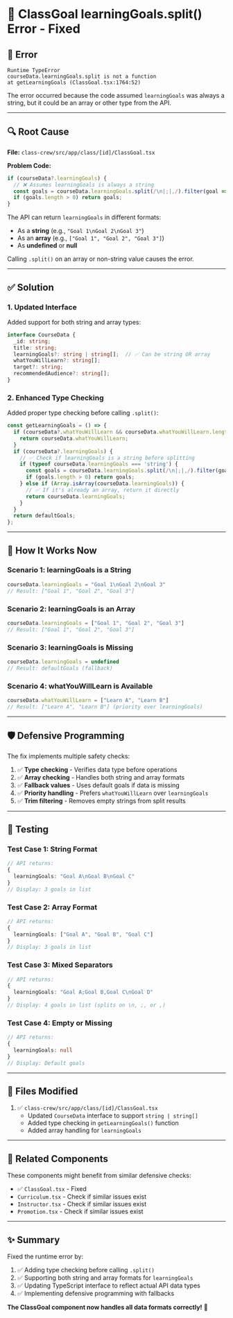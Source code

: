 # 🔧 ClassGoal learningGoals.split() Error - Fixed

## 🐛 Error

```
Runtime TypeError
courseData.learningGoals.split is not a function
at getLearningGoals (ClassGoal.tsx:1764:52)
```

The error occurred because the code assumed `learningGoals` was always a string, but it could be an array or other type from the API.

---

## 🔍 Root Cause

**File:** `class-crew/src/app/class/[id]/ClassGoal.tsx`

**Problem Code:**
```typescript
if (courseData?.learningGoals) {
  // ❌ Assumes learningGoals is always a string
  const goals = courseData.learningGoals.split(/\n|;|,/).filter(goal => goal.trim());
  if (goals.length > 0) return goals;
}
```

The API can return `learningGoals` in different formats:
- As a **string** (e.g., `"Goal 1\nGoal 2\nGoal 3"`)
- As an **array** (e.g., `["Goal 1", "Goal 2", "Goal 3"]`)
- As **undefined** or **null**

Calling `.split()` on an array or non-string value causes the error.

---

## ✅ Solution

### 1. Updated Interface
Added support for both string and array types:

```typescript
interface CourseData {
  _id: string;
  title: string;
  learningGoals?: string | string[];  // ✅ Can be string OR array
  whatYouWillLearn?: string[];
  target?: string;
  recommendedAudience?: string[];
}
```

### 2. Enhanced Type Checking
Added proper type checking before calling `.split()`:

```typescript
const getLearningGoals = () => {
  if (courseData?.whatYouWillLearn && courseData.whatYouWillLearn.length > 0) {
    return courseData.whatYouWillLearn;
  }
  if (courseData?.learningGoals) {
    // ✅ Check if learningGoals is a string before splitting
    if (typeof courseData.learningGoals === 'string') {
      const goals = courseData.learningGoals.split(/\n|;|,/).filter(goal => goal.trim());
      if (goals.length > 0) return goals;
    } else if (Array.isArray(courseData.learningGoals)) {
      // ✅ If it's already an array, return it directly
      return courseData.learningGoals;
    }
  }
  return defaultGoals;
};
```

---

## 🎯 How It Works Now

### Scenario 1: learningGoals is a String
```typescript
courseData.learningGoals = "Goal 1\nGoal 2\nGoal 3"
// Result: ["Goal 1", "Goal 2", "Goal 3"]
```

### Scenario 2: learningGoals is an Array
```typescript
courseData.learningGoals = ["Goal 1", "Goal 2", "Goal 3"]
// Result: ["Goal 1", "Goal 2", "Goal 3"]
```

### Scenario 3: learningGoals is Missing
```typescript
courseData.learningGoals = undefined
// Result: defaultGoals (fallback)
```

### Scenario 4: whatYouWillLearn is Available
```typescript
courseData.whatYouWillLearn = ["Learn A", "Learn B"]
// Result: ["Learn A", "Learn B"] (priority over learningGoals)
```

---

## 🛡️ Defensive Programming

The fix implements multiple safety checks:

1. ✅ **Type checking** - Verifies data type before operations
2. ✅ **Array checking** - Handles both string and array formats
3. ✅ **Fallback values** - Uses default goals if data is missing
4. ✅ **Priority handling** - Prefers `whatYouWillLearn` over `learningGoals`
5. ✅ **Trim filtering** - Removes empty strings from split results

---

## 🧪 Testing

### Test Case 1: String Format
```typescript
// API returns:
{
  learningGoals: "Goal A\nGoal B\nGoal C"
}
// Display: 3 goals in list
```

### Test Case 2: Array Format
```typescript
// API returns:
{
  learningGoals: ["Goal A", "Goal B", "Goal C"]
}
// Display: 3 goals in list
```

### Test Case 3: Mixed Separators
```typescript
// API returns:
{
  learningGoals: "Goal A;Goal B,Goal C\nGoal D"
}
// Display: 4 goals in list (splits on \n, ;, or ,)
```

### Test Case 4: Empty or Missing
```typescript
// API returns:
{
  learningGoals: null
}
// Display: Default goals
```

---

## 📝 Files Modified

1. ✅ `class-crew/src/app/class/[id]/ClassGoal.tsx`
   - Updated `CourseData` interface to support `string | string[]`
   - Added type checking in `getLearningGoals()` function
   - Added array handling for `learningGoals`

---

## 🔄 Related Components

These components might benefit from similar defensive checks:
- ✅ `ClassGoal.tsx` - Fixed
- `Curriculum.tsx` - Check if similar issues exist
- `Instructor.tsx` - Check if similar issues exist
- `Promotion.tsx` - Check if similar issues exist

---

## ✨ Summary

Fixed the runtime error by:
1. ✅ Adding type checking before calling `.split()`
2. ✅ Supporting both string and array formats for `learningGoals`
3. ✅ Updating TypeScript interface to reflect actual API data types
4. ✅ Implementing defensive programming with fallbacks

**The ClassGoal component now handles all data formats correctly!** 🎉
